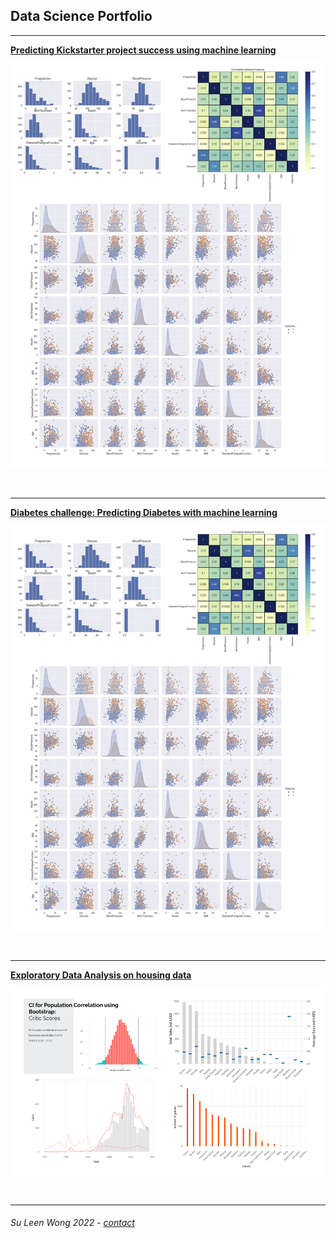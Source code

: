 ## Data Science Portfolio

---


[**Predicting Kickstarter project success using machine learning**](/pages/kickstarter)  
[<img style="padding-top: 10px" src="/assets/images/diabetes-cover.png?raw=true"/>](/pages/kickstarter)

<br>

---

[**Diabetes challenge: Predicting Diabetes with machine learning**](/pages/diabetes)  
[<img style="padding-top: 10px" src="/assets/images/diabetes-cover.png?raw=true"/>](/pages/diabetes)
  
<br>

---
[**Exploratory Data Analysis on housing data**](/pages/kickstarter)      
[<img style="padding-top: 10px" src="/assets/images/video-games-dashboard.png?raw=true"/>](/pages/kickstarter)
  
<br>

---
##### <span style="font-weight:normal">Su Leen Wong 2022 - <a href="mailto:slwong@web.de">contact</a></span> 
